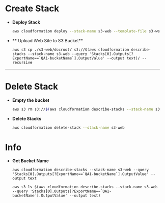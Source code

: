 # Create Stack
- **Deploy Stack**
    ```bash
    aws cloudformation deploy --stack-name s3-web --template-file s3-web/cdnBucket.yml --parameter-overrides EnvironmentName=QA1
    ```

- ** Upload Web Site to S3 Bucket**
    ```s3
    aws s3 cp ./s3-web/docroot/ s3://$(aws cloudformation describe-stacks --stack-name s3-web --query 'Stacks[0].Outputs[?ExportName==`QA1-bucketName`].OutputValue' --output text)/ --recursive
    ```
---
# Delete Stack
- **Empty the bucket**
    ```bash
    aws s3 rm s3://$(aws cloudformation describe-stacks --stack-name s3-web --query 'Stacks[0].Outputs[?ExportName==`QA1-bucketName`].OutputValue' --output text) --recursive
    ```
- **Delete Stacks**
    ```bash
    aws cloudformation delete-stack --stack-name s3-web
    ```

# Info
- **Get Bucket Name**
    ```s3
    aws cloudformation describe-stacks --stack-name s3-web --query 'Stacks[0].Outputs[?ExportName==`QA1-bucketName`].OutputValue' --output text

    aws s3 ls $(aws cloudformation describe-stacks --stack-name s3-web --query 'Stacks[0].Outputs[?ExportName==`QA1-bucketName`].OutputValue' --output text)
    ```
